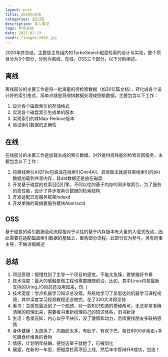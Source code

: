 ```yaml
---
layout: post
title: 2020年总结
categories: [生活]
description: 本人事记
tags: 年终总结
date: 2021-02-19
cover: /images/2020.jpg
---
```


2020年终总结，主要是主导组内的TurboSearch磁盘检索的设计与实现，整个项目分为3个部分，分别为离线、在线、OSS三个部分，以下分别阐述。

## 离线

离线部分的主要工作是将一批海量的待检索数据（如30亿篇文档），转化成各个设计好的索引格式，简单点就是将顺排数据处理成倒排数据，主要包含以下工作：

1. 设计各个磁盘索引的存储格式
2. 实现各个磁盘索引生成单机版本
3. 实现索引的其Map-Reduce版本
4. 验证索引数据的正确性

## 在线

在线部分的主要工作是加载生成的索引数据，对外提供高性能的检索召回服务，主要包含以下工作：

1. 将离线索引All2File包装成在线索引One4All，具体做法就是将离线索引的bkt数据加载到共享内存，其dat数据还是放在磁盘
2. 开发基于磁盘的检索召回引擎，不同以往的基于内存的同步取索引，为了服务的高性能，设计了异步取索引数据的检索结构
3. 开发适配已有服务框架Indexd
4. 开发单独的取摘要服务模块Abstractd

## OSS

基于磁盘的索引数据滚动流程相对于以往的基于内存版本有大量的入侵式改动，因此需要在适配磁盘索引数据的基础上，重构部分流程，此部分仅为参与，另有同事主导，不做详细阐述



## 总结

1. 项目管理：慢慢找到了主导一个项目的感觉，不能太急躁，要掌握好节奏
2. 技术深度：最大的感触是做工程也需要跟随前沿，比如，其中Linux内核最新支持的Uring_IO目前还没用起来，伤: (
3. 技术宽度：学点机器学习知识总没错。系统地学习了吴恩达的机器学习课程视频，其中深度学习视频教程还没做完，花了320大洋得坚持
4. 看书：总感觉最近到了一个瓶颈，对一些知识知道的模棱两可，无法非常准确清晰的梳理出来，需要看书重新梳理自己的知识体系，旧书新读
5. 生活：愈发压抑，内心似乎不快乐，没了激情和动力，后续要找朋友多联络感情
6. 身体健康：太放纵了，内脂肪太多，有肚子，有双下巴，每日6000步疾走+多吃膳食纤维类的食物
7. 情感，计划明年结婚，感觉这辈子就她了，已被同化
8. 展望，在新的一年里，把磁盘检索项目上线，然后年中答辩升9成功，加油！